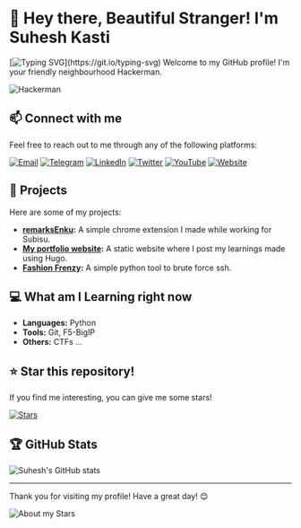 # 👋 Hey there, Beautiful Stranger! I'm Suhesh Kasti

[![Typing SVG](https://readme-typing-svg.herokuapp.com?color=%2336BCF7&lines=Cyber+Security;Ethical+Hacking;Learn+More..)](https://git.io/typing-svg)
Welcome to my GitHub profile! I'm your friendly neighbourhood Hackerman.

![Hackerman](https://media.giphy.com/media/92KgrxwgebKs7eFkqr/giphy.gif?cid=ecf05e475h58h2ef9uf9nuslmfdn77ecft1g5so6knw4tc48&ep=v1_gifs_search&rid=giphy.gif&ct=g)

## 📫 Connect with me

Feel free to reach out to me through any of the following platforms:

[![Email](https://img.shields.io/badge/Email-D14836?style=for-the-badge&logo=gmail&logoColor=white)](mailto:kastisuhesh1@gmail.com)
[![Telegram](https://img.shields.io/badge/Telegram-2CA5E0?style=for-the-badge&logo=telegram&logoColor=white)](https://t.me/suheshkasti)
[![LinkedIn](https://img.shields.io/badge/LinkedIn-0A66C2?style=for-the-badge&logo=linkedin&logoColor=white)](https://linkedin.com/in/suheshkasti)
[![Twitter](https://img.shields.io/badge/Twitter-1DA1F2?style=for-the-badge&logo=X&logoColor=white)](https://x.com/Kasti-Suhesh)
[![YouTube](https://img.shields.io/badge/YouTube-FF0000?style=for-the-badge&logo=youtube&logoColor=white)](https://www.youtube.com/@schizo...)
[![Website](https://img.shields.io/badge/Website-4285F4?style=for-the-badge&logo=google-chrome&logoColor=white)](https://suhesh.com.np/)

## 🌟 Projects

Here are some of my projects:

- **[remarksEnku](https://github.com/Suhesh-Kasti/remarksEnku):** A simple chrome extension I made while working for Subisu.
- **[My portfolio website](https://suhesh.com.np):** A static website where I post my learnings made using Hugo.
- **[Fashion Frenzy](https://github.com/Suhesh-Kasti/ssh-brute):** A simple python tool to brute force ssh.

## 💻 What am I Learning right now

- **Languages:** Python 
- **Tools:** Git, F5-BigIP
- **Others:** CTFs ...

## ⭐ Star this repository!

If you find me interesting, you can give me some stars! 

[![Stars](https://img.shields.io/github/stars/Suhesh-Kasti/suhesh-kasti?style=social)](https://github.com/Suhesh-Kasti)


## 🏆 GitHub Stats

![Suhesh's GitHub stats](https://github-readme-stats.vercel.app/api?username=Suhesh-Kasti&show_icons=true&theme=radical)

--- 

Thank you for visiting my profile! Have a great day! 😊

![About my Stars](https://media.npr.org/assets/img/2023/05/26/honest-work-meme-c7034f8bd7b11467e1bfbe14b87a5f6a14a5274b.jpg?s=1100&c=85&f=webp)

